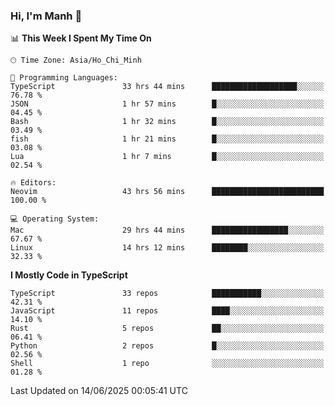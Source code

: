 ### Hi, I'm Manh 👋

<!--START_SECTION:waka-->
📊 **This Week I Spent My Time On** 

```text
🕑︎ Time Zone: Asia/Ho_Chi_Minh

💬 Programming Languages: 
TypeScript               33 hrs 44 mins      ███████████████████░░░░░░   76.78 % 
JSON                     1 hr 57 mins        █░░░░░░░░░░░░░░░░░░░░░░░░   04.45 % 
Bash                     1 hr 32 mins        █░░░░░░░░░░░░░░░░░░░░░░░░   03.49 % 
fish                     1 hr 21 mins        █░░░░░░░░░░░░░░░░░░░░░░░░   03.08 % 
Lua                      1 hr 7 mins         █░░░░░░░░░░░░░░░░░░░░░░░░   02.54 % 

🔥 Editors: 
Neovim                   43 hrs 56 mins      █████████████████████████   100.00 % 

💻 Operating System: 
Mac                      29 hrs 44 mins      █████████████████░░░░░░░░   67.67 % 
Linux                    14 hrs 12 mins      ████████░░░░░░░░░░░░░░░░░   32.33 % 
```

**I Mostly Code in TypeScript** 

```text
TypeScript               33 repos            ███████████░░░░░░░░░░░░░░   42.31 % 
JavaScript               11 repos            ████░░░░░░░░░░░░░░░░░░░░░   14.10 % 
Rust                     5 repos             ██░░░░░░░░░░░░░░░░░░░░░░░   06.41 % 
Python                   2 repos             █░░░░░░░░░░░░░░░░░░░░░░░░   02.56 % 
Shell                    1 repo              ░░░░░░░░░░░░░░░░░░░░░░░░░   01.28 % 
```




 Last Updated on 14/06/2025 00:05:41 UTC
<!--END_SECTION:waka-->

